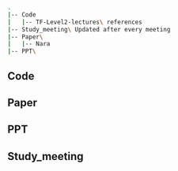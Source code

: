 ```bash
.
|-- Code
|   |-- TF-Level2-lectures\ references
|-- Study_meeting\ Updated after every meeting
|-- Paper\ 
|   |-- Nara
|-- PPT\     
```

## Code

## Paper

## PPT

## Study_meeting